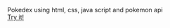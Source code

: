 Pokedex using html, css, java script and pokemon api
<br><a href="https://tomas-barros1.github.io/Pokemon-Api/" target="_blank">Try it!</a>
